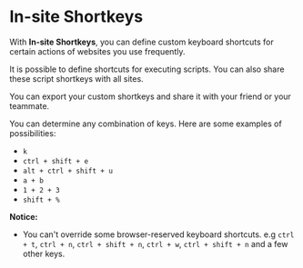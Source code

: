# In-site Shortkeys

With **In-site Shortkeys**, you can define custom keyboard shortcuts for certain actions of websites you use frequently.

It is possible to define shortcuts for executing scripts. You can also share these script shortkeys with all sites.

You can export your custom shortkeys and share it with your friend or your teammate.

You can determine any combination of keys. Here are some examples of possibilities:

- `k`
- `ctrl + shift + e`
- `alt + ctrl + shift + u`
- `a + b`
- `1 + 2 + 3`
- `shift + %`


**Notice:**
- You can't override some browser-reserved keyboard shortcuts. e.g `ctrl + t`, `ctrl + n`, `ctrl + shift + n`, `ctrl + w`, `ctrl + shift + n` and a few other keys.
